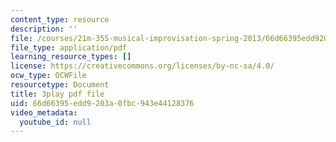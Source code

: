 ```yaml
---
content_type: resource
description: ''
file: /courses/21m-355-musical-improvisation-spring-2013/66d66395edd9203a0fbc943e44128376_s31hXhmhUws.pdf
file_type: application/pdf
learning_resource_types: []
license: https://creativecommons.org/licenses/by-nc-sa/4.0/
ocw_type: OCWFile
resourcetype: Document
title: 3play pdf file
uid: 66d66395-edd9-203a-0fbc-943e44128376
video_metadata:
  youtube_id: null
---
```

